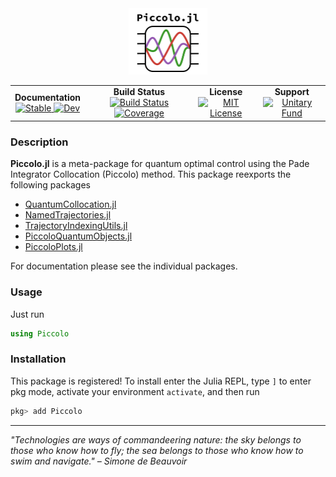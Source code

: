 <!--```@raw html-->
<div align="center">
  <a href="https://github.com/kestrelquantum/Piccolo.jl">
    <img src="assets/piccolo_logo.svg" alt="Piccolo.jl" width="25%"/>
  </a> 
</div>

<div align="center">
  <table>
    <tr>
      <td align="center">
        <b>Documentation</b>
        <br>
        <a href="https://kestrelquantum.github.io/Piccolo.jl/stable/">
          <img src="https://img.shields.io/badge/docs-stable-blue.svg" alt="Stable"/>
        </a>
        <a href="https://kestrelquantum.github.io/Piccolo.jl/dev/">
          <img src="https://img.shields.io/badge/docs-dev-blue.svg" alt="Dev"/>
        </a>
      </td>
      <td align="center">
        <b>Build Status</b>
        <br>
        <a href="https://github.com/kestrelquantum/Piccolo.jl/actions/workflows/CI.yml?query=branch%3Amain">
          <img src="https://github.com/kestrelquantum/Piccolo.jl/actions/workflows/CI.yml/badge.svg?branch=main" alt="Build Status"/>
        </a>
        <a href="https://codecov.io/gh/kestrelquantum/Piccolo.jl">
          <img src="https://codecov.io/gh/kestrelquantum/Piccolo.jl/branch/main/graph/badge.svg" alt="Coverage"/>
        </a>
      </td>
      <td align="center">
        <b>License</b>
        <br>
        <a href="https://opensource.org/licenses/MIT">
          <img src="https://img.shields.io/badge/License-MIT-yellow.svg" alt="MIT License"/>
        </a>
      </td>
      <td align="center">
        <b>Support</b>
        <br>
        <a href="https://unitary.fund">
          <img src="https://img.shields.io/badge/Supported%20By-Unitary%20Fund-FFFF00.svg" alt="Unitary Fund"/>
        </a>
      </td>
    </tr>
  </table>
</div>
<!--```-->

### Description
**Piccolo.jl** is a meta-package for quantum optimal control using the Pade Integrator Collocation (Piccolo) method. This package reexports the following packages

- [QuantumCollocation.jl](https://github.com/kestrelquantum/QuantumCollocation.jl)
- [NamedTrajectories.jl](https://github.com/kestrelquantum/NamedTrajectories.jl)
- [TrajectoryIndexingUtils.jl](https://github.com/kestrelquantum/TrajectoryIndexingUtils.jl)
- [PiccoloQuantumObjects.jl](https://github.com/kestrelquantum/PiccoloQuantumObjects.jl)
- [PiccoloPlots.jl](https://github.com/kestrelquantum/PiccoloPlots.jl)

For documentation please see the individual packages.

### Usage

Just run
```Julia
using Piccolo
```

### Installation
This package is registered! To install enter the Julia REPL, type `]` to enter pkg mode, activate your environment `activate`, and then run 
```Julia
pkg> add Piccolo
```

-----

*"Technologies are ways of commandeering nature: the sky belongs to those who know how to fly; the sea belongs to those who know how to swim and navigate." – Simone de Beauvoir*
